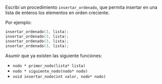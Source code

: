 Escribí un procedimiento `insertar_ordenado`, que permita insertar en una lista de enteros los elementos en orden creciente.

Por ejemplo:

```c++
insertar_ordenado(3, lista);
insertar_ordenado(3, lista);
insertar_ordenado(3, lista);
insertar_ordenado(3, lista);
```

Asumir que ya existen las siguiente funciones:

* `nodo * primer_nodo(lista* lista)`
* `nodo * siguiente_nodo(nodo* nodo)`
* `void insertar_nodo(int valor, nodo* nodo)`

